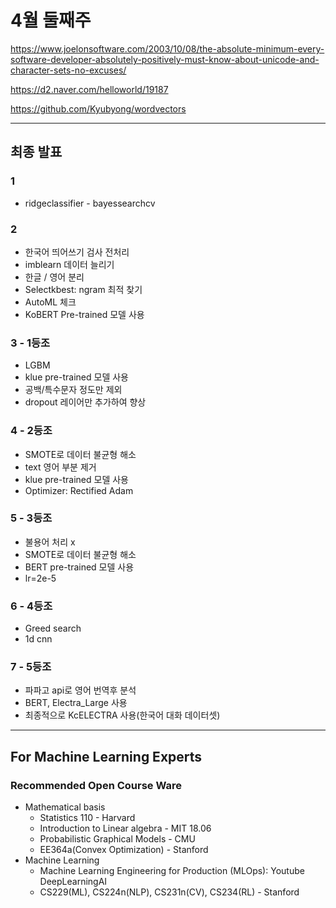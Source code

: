 # 4월 둘째주

https://www.joelonsoftware.com/2003/10/08/the-absolute-minimum-every-software-developer-absolutely-positively-must-know-about-unicode-and-character-sets-no-excuses/

https://d2.naver.com/helloworld/19187

https://github.com/Kyubyong/wordvectors

---
## 최종 발표
### 1
- ridgeclassifier - bayessearchcv

### 2
- 한국어 띄어쓰기 검사 전처리
- imblearn 데이터 늘리기
- 한글 / 영어 분리
- Selectkbest: ngram 최적 찾기
- AutoML 체크
- KoBERT Pre-trained 모델 사용

### 3 - 1등조
- LGBM
- klue pre-trained 모델 사용
- 공백/특수문자 정도만 제외
- dropout 레이어만 추가하여 향상

### 4 - 2등조
- SMOTE로 데이터 불균형 해소
- text 영어 부분 제거
- klue pre-trained 모델 사용
- Optimizer: Rectified Adam

### 5 - 3등조
- 불용어 처리 x
- SMOTE로 데이터 불균형 해소
- BERT pre-trained 모델 사용
- lr=2e-5

### 6 - 4등조
- Greed search
- 1d cnn

### 7 - 5등조
- 파파고 api로 영어 번역후 분석
- BERT, Electra_Large 사용
- 최종적으로 KcELECTRA 사용(한국어 대화 데이터셋)


---
## For Machine Learning Experts
### Recommended Open Course Ware
- Mathematical basis
    - Statistics 110 - Harvard
    - Introduction to Linear algebra - MIT 18.06
    - Probabilistic Graphical Models - CMU
    - EE364a(Convex Optimization) - Stanford
- Machine Learning 
    - Machine Learning Engineering for Production (MLOps): Youtube DeepLearningAI
    - CS229(ML), CS224n(NLP), CS231n(CV), CS234(RL) - Stanford